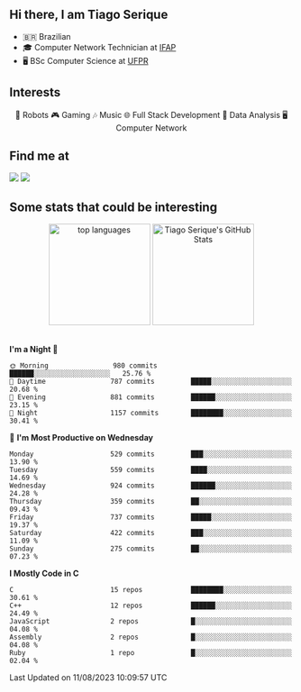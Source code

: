 
<h2> Hi there, I am Tiago Serique</h2>

<div>
	<ul>
		<li>🇧🇷 Brazilian</li>
		<li>🎓 Computer Network Technician at <a href="https://www.ifap.edu.br/">IFAP</a></li>
		<li>🖥️ BSc Computer Science at <a href="https://www.ufpr.br/portalufpr/">UFPR</a></li>
	</ul>
</div>


<h2>Interests</h2>

<div align="center">
	🤖 Robots 🎮 Gaming 🎶 Music 🌐 Full Stack Development 🎲 Data Analysis 🖥️ Computer Network
</div>

<h2>Find me at</h2>

<div>
	<a href="https://www.linkedin.com/in/tiago-serique"><img src="https://img.shields.io/badge/LinkedIn-0077B5?style=for-the-badge&logo=linkedin&logoColor=white"></a>
	<a href="https://www.instagram.com/tiago.serique/"><img src="https://img.shields.io/badge/Instagram-E4405F?style=for-the-badge&logo=instagram&logoColor=white"></a>
</div>

<h2>Some stats that could be interesting</h2>

<div align="center">
	<img height="180em" src="https://tiagoserique.vercel.app/api/top-langs/?layout=compact&theme=tokyonight&username=tiagoserique&langs_count=10&hide=makefile&exclude_repo=vim-mods" alt="top languages">
	<img height="180em" src="https://tiagoserique.vercel.app/api?username=tiagoserique&count_private=true&show_icons=true&theme=tokyonight&include_all_commits=true" alt="Tiago Serique's GitHub Stats">
</div> 

<br>

<!--START_SECTION:waka-->
**I'm a Night 🦉** 

```text
🌞 Morning                980 commits         ██████░░░░░░░░░░░░░░░░░░░   25.76 % 
🌆 Daytime                787 commits         █████░░░░░░░░░░░░░░░░░░░░   20.68 % 
🌃 Evening                881 commits         ██████░░░░░░░░░░░░░░░░░░░   23.15 % 
🌙 Night                  1157 commits        ████████░░░░░░░░░░░░░░░░░   30.41 % 
```
📅 **I'm Most Productive on Wednesday** 

```text
Monday                   529 commits         ███░░░░░░░░░░░░░░░░░░░░░░   13.90 % 
Tuesday                  559 commits         ████░░░░░░░░░░░░░░░░░░░░░   14.69 % 
Wednesday                924 commits         ██████░░░░░░░░░░░░░░░░░░░   24.28 % 
Thursday                 359 commits         ██░░░░░░░░░░░░░░░░░░░░░░░   09.43 % 
Friday                   737 commits         █████░░░░░░░░░░░░░░░░░░░░   19.37 % 
Saturday                 422 commits         ███░░░░░░░░░░░░░░░░░░░░░░   11.09 % 
Sunday                   275 commits         ██░░░░░░░░░░░░░░░░░░░░░░░   07.23 % 
```


**I Mostly Code in C** 

```text
C                        15 repos            ████████░░░░░░░░░░░░░░░░░   30.61 % 
C++                      12 repos            ██████░░░░░░░░░░░░░░░░░░░   24.49 % 
JavaScript               2 repos             █░░░░░░░░░░░░░░░░░░░░░░░░   04.08 % 
Assembly                 2 repos             █░░░░░░░░░░░░░░░░░░░░░░░░   04.08 % 
Ruby                     1 repo              █░░░░░░░░░░░░░░░░░░░░░░░░   02.04 % 
```




 Last Updated on 11/08/2023 10:09:57 UTC
<!--END_SECTION:waka-->
